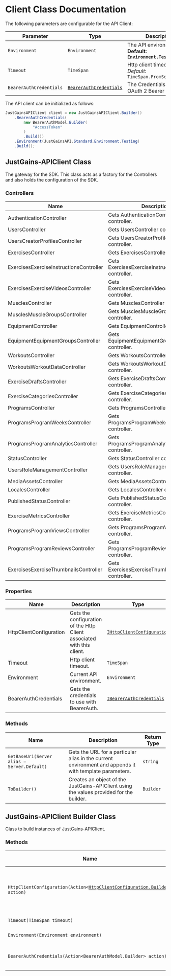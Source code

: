 
# Client Class Documentation

The following parameters are configurable for the API Client:

| Parameter | Type | Description |
|  --- | --- | --- |
| `Environment` | `Environment` | The API environment. <br> **Default: `Environment.Testing`** |
| `Timeout` | `TimeSpan` | Http client timeout.<br>*Default*: `TimeSpan.FromSeconds(100)` |
| `BearerAuthCredentials` | [`BearerAuthCredentials`](auth/oauth-2-bearer-token.md) | The Credentials Setter for OAuth 2 Bearer token |

The API client can be initialized as follows:

```csharp
JustGainsAPIClient client = new JustGainsAPIClient.Builder()
    .BearerAuthCredentials(
        new BearerAuthModel.Builder(
            "AccessToken"
        )
        .Build())
    .Environment(JustGainsAPI.Standard.Environment.Testing)
    .Build();
```

## JustGains-APIClient Class

The gateway for the SDK. This class acts as a factory for the Controllers and also holds the configuration of the SDK.

### Controllers

| Name | Description |
|  --- | --- |
| AuthenticationController | Gets AuthenticationController controller. |
| UsersController | Gets UsersController controller. |
| UsersCreatorProfilesController | Gets UsersCreatorProfilesController controller. |
| ExercisesController | Gets ExercisesController controller. |
| ExercisesExerciseInstructionsController | Gets ExercisesExerciseInstructionsController controller. |
| ExercisesExerciseVideosController | Gets ExercisesExerciseVideosController controller. |
| MusclesController | Gets MusclesController controller. |
| MusclesMuscleGroupsController | Gets MusclesMuscleGroupsController controller. |
| EquipmentController | Gets EquipmentController controller. |
| EquipmentEquipmentGroupsController | Gets EquipmentEquipmentGroupsController controller. |
| WorkoutsController | Gets WorkoutsController controller. |
| WorkoutsWorkoutDataController | Gets WorkoutsWorkoutDataController controller. |
| ExerciseDraftsController | Gets ExerciseDraftsController controller. |
| ExerciseCategoriesController | Gets ExerciseCategoriesController controller. |
| ProgramsController | Gets ProgramsController controller. |
| ProgramsProgramWeeksController | Gets ProgramsProgramWeeksController controller. |
| ProgramsProgramAnalyticsController | Gets ProgramsProgramAnalyticsController controller. |
| StatusController | Gets StatusController controller. |
| UsersRoleManagementController | Gets UsersRoleManagementController controller. |
| MediaAssetsController | Gets MediaAssetsController controller. |
| LocalesController | Gets LocalesController controller. |
| PublishedStatusController | Gets PublishedStatusController controller. |
| ExerciseMetricsController | Gets ExerciseMetricsController controller. |
| ProgramsProgramViewsController | Gets ProgramsProgramViewsController controller. |
| ProgramsProgramReviewsController | Gets ProgramsProgramReviewsController controller. |
| ExercisesExerciseThumbnailsController | Gets ExercisesExerciseThumbnailsController controller. |

### Properties

| Name | Description | Type |
|  --- | --- | --- |
| HttpClientConfiguration | Gets the configuration of the Http Client associated with this client. | [`IHttpClientConfiguration`](http-client-configuration.md) |
| Timeout | Http client timeout. | `TimeSpan` |
| Environment | Current API environment. | `Environment` |
| BearerAuthCredentials | Gets the credentials to use with BearerAuth. | [`IBearerAuthCredentials`](auth/oauth-2-bearer-token.md) |

### Methods

| Name | Description | Return Type |
|  --- | --- | --- |
| `GetBaseUri(Server alias = Server.Default)` | Gets the URL for a particular alias in the current environment and appends it with template parameters. | `string` |
| `ToBuilder()` | Creates an object of the JustGains-APIClient using the values provided for the builder. | `Builder` |

## JustGains-APIClient Builder Class

Class to build instances of JustGains-APIClient.

### Methods

| Name | Description | Return Type |
|  --- | --- | --- |
| `HttpClientConfiguration(Action<`[`HttpClientConfiguration.Builder`](http-client-configuration-builder.md)`> action)` | Gets the configuration of the Http Client associated with this client. | `Builder` |
| `Timeout(TimeSpan timeout)` | Http client timeout. | `Builder` |
| `Environment(Environment environment)` | Current API environment. | `Builder` |
| `BearerAuthCredentials(Action<BearerAuthModel.Builder> action)` | Sets credentials for BearerAuth. | `Builder` |

